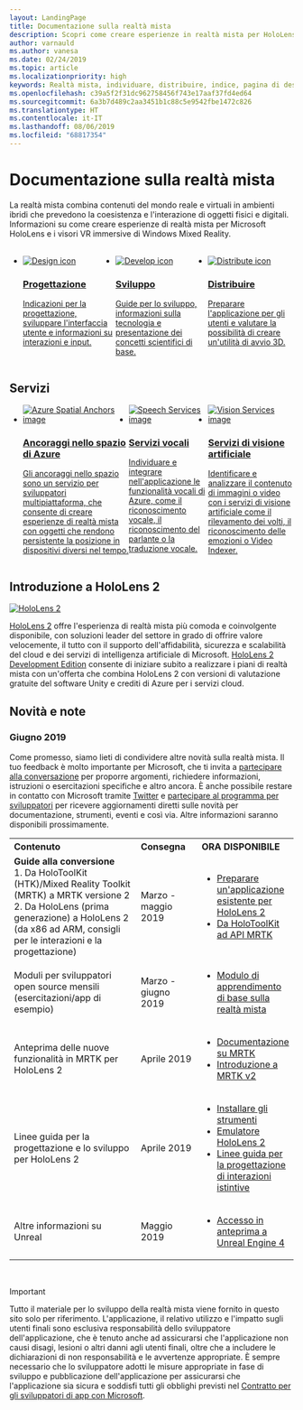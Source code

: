 ```yaml
---
layout: LandingPage
title: Documentazione sulla realtà mista
description: Scopri come creare esperienze in realtà mista per HoloLens e visori VR immersive.
author: varnauld
ms.author: vanesa
ms.date: 02/24/2019
ms.topic: article
ms.localizationpriority: high
keywords: Realtà mista, individuare, distribuire, indice, pagina di destinazione, progettazione, sviluppo, esercitazioni, app di esempio, nozioni di base, case study, risorse, procedure per HoloLens, progetti open source
ms.openlocfilehash: c39a5f2f31dc962758456f743e17aaf37fd4ed64
ms.sourcegitcommit: 6a3b7d489c2aa3451b1c88c5e9542fbe1472c826
ms.translationtype: HT
ms.contentlocale: it-IT
ms.lasthandoff: 08/06/2019
ms.locfileid: "68817354"
---
```

# <a name="mixed-reality-documentation"></a>Documentazione sulla realtà mista

La realtà mista combina contenuti del mondo reale e virtuali in ambienti ibridi che prevedono la coesistenza e l'interazione di oggetti fisici e digitali. Informazioni su come creare esperienze di realtà mista per Microsoft HoloLens e i visori VR immersive di Windows Mixed Reality.

<br>

<ul id="cardtypes-W" class="cardsW panelContent" style="display: flex; margin-top: 0px;">
                            <li>
                            <a href="design.md" title="Pagina di destinazione per la progettazione" data-linktype="absolute-path">
                                    <div class="cardSize">
                                        <div class="cardPadding">
                                            <div class="card">
                                                <div class="cardImageOuter">
                                                    <div class="cardImage">
                                                        <img src="images/DesignIcon.png" alt="Design icon">
                                                    </div>
                                                </div>
                                                <div class="cardText">
                                                    <h3>Progettazione</h3>
                                                    <p>Indicazioni per la progettazione, sviluppare l'interfaccia utente e informazioni su interazioni e input.</p>
                                                </div>
                                            </div>
                                        </div>
                                    </div>
                               </a>
                            </li>
                            <li>
                             <a href="development.md" title="Pagina di destinazione per lo sviluppo" data-linktype="absolute-path">
                              <div class="cardSize">
                                  <div class="cardPadding">
                                      <div class="card">
                                          <div class="cardImageOuter">
                                              <div class="cardImage">
                                                  <img src="images/DevelopIcon.png" alt="Develop icon">
                                              </div>
                                          </div>
                                          <div class="cardText">
                                              <h3>Sviluppo</h3>
                                              <p>Guide per lo sviluppo, informazioni sulla tecnologia e presentazione dei concetti scientifici di base.</p>
                                          </div>
                                      </div>
                                  </div>
                              </div>
                               </a>
                            </li>
                             <li>
                              <a href="implementing-3d-app-launchers.md" title="Distribuire" data-linktype="absolute-path">
                                    <div class="cardSize">
                                        <div class="cardPadding">
                                            <div class="card">
                                                <div class="cardImageOuter">
                                                    <div class="cardImage">
                                                        <img src="images/DistributeIcon.png" alt="Distribute icon">
                                                    </div>
                                                </div>
                                                <div class="cardText">
                                                    <h3 class="x-hidden-focus">Distribuire</h3>
                                                  <p>Preparare l'applicazione per gli utenti e valutare la possibilità di creare un'utilità di avvio 3D.</p>
                                                </div>
                                            </div>
                                        </div>
                                    </div>
                                </a>
                            </li>
 </ul>

<h2>Servizi</h2>

<ul id="cardtypes-W" class="cardsW panelContent" style="display: flex; margin-top: 0px;">
                            <li>
                              <a href="https://docs.microsoft.com/azure/spatial-anchors" target="_blank" title="Ancoraggi nello spazio di Azure" data-linktype="absolute-path">
                                    <div class="cardSize">
                                        <div class="cardPadding">
                                            <div class="card">
                                                <div class="cardImageOuter">
                                                    <div class="cardImage">
                                                        <img src="images/AzureSpatialAnchors.jpg" alt="Azure Spatial Anchors image">
                                                    </div>
                                                </div>
                                                <div class="cardText">
                                                    <h3 class="x-hidden-focus">Ancoraggi nello spazio di Azure</h3>
                                                  <p>Gli ancoraggi nello spazio sono un servizio per sviluppatori multipiattaforma, che consente di creare esperienze di realtà mista con oggetti che rendono persistente la posizione in dispositivi diversi nel tempo.</p>
                                                </div>
                                            </div>
                                        </div>
                                    </div>
                                    </a>
                            </li>
                            <li>
                              <a href="https://docs.microsoft.com/azure/cognitive-services/speech-service/" target="_blank" title="Servizi Voce" data-linktype="absolute-path">
                                    <div class="cardSize">
                                        <div class="cardPadding">
                                            <div class="card">
                                                <div class="cardImageOuter">
                                                    <div class="cardImage">
                                                        <img src="images/speech.jpg" alt="Speech Services image">
                                                    </div>
                                                </div>
                                                <div class="cardText">
                                                    <h3 class="x-hidden-focus">Servizi vocali</h3>
                                                  <p>Individuare e integrare nell'applicazione le funzionalità vocali di Azure, come il riconoscimento vocale, il riconoscimento del parlante o la traduzione vocale.</p>
                                                </div>
                                            </div>
                                        </div>
                                    </div>
                                    </a>
                            </li>
                             <li>
                              <a href="https://docs.microsoft.com/azure/cognitive-services/computer-vision/" target="_blank" title="Servizi Visione artificiale" data-linktype="absolute-path">
                                    <div class="cardSize">
                                        <div class="cardPadding">
                                            <div class="card">
                                                <div class="cardImageOuter">
                                                    <div class="cardImage">
                                                        <img src="images/vision.jpg" alt="Vision Services image">
                                                    </div>
                                                </div>
                                                <div class="cardText">
                                                    <h3 class="x-hidden-focus">Servizi di visione artificiale</h3>
                                                  <p>Identificare e analizzare il contenuto di immagini o video con i servizi di visione artificiale come il rilevamento dei volti, il riconoscimento delle emozioni o Video Indexer.</p>
                                                </div>
                                            </div>
                                        </div>
                                    </div>
                                    </a>
                            </li>
</ul>

<h2>Introduzione a HoloLens 2</h2>

[![HoloLens 2](images/hololens2.jpg)](https://www.microsoft.com/hololens/hardware)

[HoloLens 2](https://www.microsoft.com/hololens/hardware) offre l'esperienza di realtà mista più comoda e coinvolgente disponibile, con soluzioni leader del settore in grado di offrire valore velocemente, il tutto con il supporto dell'affidabilità, sicurezza e scalabilità del cloud e dei servizi di intelligenza artificiale di Microsoft. [HoloLens 2 Development Edition](https://www.microsoft.com/en-us/hololens/developers) consente di iniziare subito a realizzare i piani di realtà mista con un'offerta che combina HoloLens 2 con versioni di valutazione gratuite del software Unity e crediti di Azure per i servizi cloud.

<h2>Novità e note</h2>

<h3>Giugno 2019</h3>

Come promesso, siamo lieti di condividere altre novità sulla realtà mista. Il tuo feedback è molto importante per Microsoft, che ti invita a [partecipare alla conversazione](https://holodevelopersslack.azurewebsites.net/) per proporre argomenti, richiedere informazioni, istruzioni o esercitazioni specifiche e altro ancora. È anche possibile restare in contatto con Microsoft tramite [Twitter](https://twitter.com/MxdRealityDev) e [partecipare al programma per sviluppatori](https://aka.ms/iwantmr) per ricevere aggiornamenti diretti sulle novità per documentazione, strumenti, eventi e così via. Altre informazioni saranno disponibili prossimamente.

<table>
<tr>
<th style="width: 400px; text-align:left;">Contenuto</th><th style="width: 125px; text-align:left;">Consegna</th><th style="width: 125px; text-align:left;">ORA DISPONIBILE</th>
</tr> 
<tr>
<td><b>Guide alla conversione</b> <br>1. Da HoloToolKit (HTK)/Mixed Reality Toolkit (MRTK) a MRTK versione 2
<br>2. Da HoloLens (prima generazione) a HoloLens 2 (da x86 ad ARM, consigli per le interazioni e la progettazione)
</td></td><td>Marzo - maggio 2019</td><td> <ul><li><a href=https://docs.microsoft.com/en-us/windows/mixed-reality/mrtk-porting-guide>Preparare un'applicazione esistente per HoloLens 2</a><li><a href=https://microsoft.github.io/MixedRealityToolkit-Unity/Documentation/HTKToMRTKPortingGuide.html>Da HoloToolKit ad API MRTK</a></td>
</tr>
<tr>
<td>Moduli per sviluppatori open source mensili (esercitazioni/app di esempio)</td><td>Marzo - giugno 2019</td><td> <ul><li><a href=https://docs.microsoft.com/en-us/windows/mixed-reality/mrlearning-base-ch1>Modulo di apprendimento di base sulla realtà mista</a></td>
</tr>
<tr>
<td>Anteprima delle nuove funzionalità in MRTK per HoloLens 2</td><td>Aprile 2019</td><td> <ul><li><a href=https://microsoft.github.io/MixedRealityToolkit-Unity/Documentation/GettingStartedWithTheMRTK.html>Documentazione su MRTK</a><li><a href=https://docs.microsoft.com/en-us/windows/mixed-reality/mrtk-getting-started>Introduzione a MRTK v2</a></td>
</tr>
<tr>
<td>Linee guida per la progettazione e lo sviluppo per HoloLens 2</td><td>Aprile 2019</td><td> <ul><li><a href=https://docs.microsoft.com/en-us/windows/mixed-reality/install-the-tools>Installare gli strumenti</a><li><a href=https://docs.microsoft.com/en-us/windows/mixed-reality/using-the-hololens-emulator>Emulatore HoloLens 2</a><li><a href=https://docs.microsoft.com/en-us/windows/mixed-reality/interaction-fundamentals>Linee guida per la progettazione di interazioni istintive</a></td>
</tr>
<tr>
  <td>Altre informazioni su Unreal</td><td>Maggio 2019</td><td> <ul><li><a href=https://www.unrealengine.com/en-US/blog/unreal-engine-4-support-for-hololens-2-released-in-early-access>Accesso in anteprima a Unreal Engine 4</a></td>
</tr>
</table>

<br>



>[!IMPORTANT]
>Tutto il materiale per lo sviluppo della realtà mista viene fornito in questo sito solo per riferimento. L'applicazione, il relativo utilizzo e l'impatto sugli utenti finali sono esclusiva responsabilità dello sviluppatore dell'applicazione, che è tenuto anche ad assicurarsi che l'applicazione non causi disagi, lesioni o altri danni agli utenti finali, oltre che a includere le dichiarazioni di non responsabilità e le avvertenze appropriate. È sempre necessario che lo sviluppatore adotti le misure appropriate in fase di sviluppo e pubblicazione dell'applicazione per assicurarsi che l'applicazione sia sicura e soddisfi tutti gli obblighi previsti nel [Contratto per gli sviluppatori di app con Microsoft](https://docs.microsoft.com/legal/windows/agreements/app-developer-agreement). 
